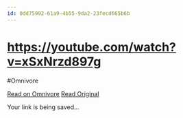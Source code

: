 ```yaml
---
id: 0dd75992-61a9-4b55-9da2-23fecd665b6b
---
```


# https://youtube.com/watch?v=xSxNrzd897g
#Omnivore
 
[Read on Omnivore](https://omnivore.app/me/https-youtube-com-watch-v-x-sx-nrzd-897-g-1915cf8246e)
[Read Original](https://youtube.com/watch?v=xSxNrzd897g)
 
Your link is being saved...